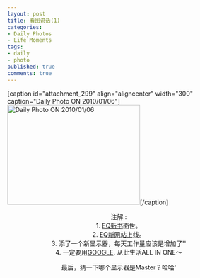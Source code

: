 ```yaml
---
layout: post
title: 看图说话(1)
categories:
- Daily Photos
- Life Moments
tags:
- daily
- photo
published: true
comments: true
---
```

<p>[caption id="attachment_299" align="aligncenter" width="300" caption="Daily Photo ON 2010/01/06"]<a href="http://blog.wangyaodi.com/wp-content/uploads/2010/01/2010_01_06.jpg"><img class="size-medium wp-image-299" title="2010_01_06" src="http://blog.wangyaodi.com/wp-content/uploads/2010/01/2010_01_06-300x225.jpg" alt="Daily Photo ON 2010/01/06" width="300" height="225" /></a>[/caption]</p>

<p><p style="text-align: center;">注解 :<br />
1. <a href="http://www.eqenglish.com/book">EQ新书</a>面世。<br />
2. <a href="http://eqenglish.com">EQ新网站</a>上线。<br />
3. 添了一个新显示器，每天工作量应该是增加了''<br />
4. 一定要用<a href="http://google.com">GOOGLE</a>. 从此生活ALL IN ONE～
<p style="text-align: center;">最后，猜一下哪个显示器是Master？哈哈'</p></p></p>
